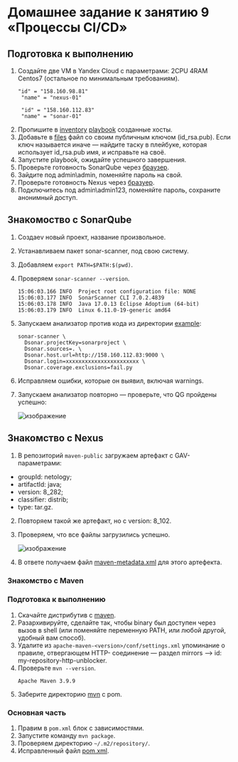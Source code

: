 # Домашнее задание к занятию 9 «Процессы CI/CD»

## Подготовка к выполнению

1. Создайте две VM в Yandex Cloud с параметрами: 2CPU 4RAM Centos7 (остальное по минимальным требованиям).
   ```
   "id" = "158.160.98.81"
    "name" = "nexus-01"

    "id" = "158.160.112.83"
    "name" = "sonar-01"
   ```
2. Пропишите в [inventory](./infrastructure/inventory/cicd/hosts.yml) [playbook](./infrastructure/site.yml) созданные хосты.
3. Добавьте в [files](./infrastructure/files/) файл со своим публичным ключом (id_rsa.pub). Если ключ называется иначе — найдите таску в плейбуке, которая использует id_rsa.pub имя, и исправьте на своё.
4. Запустите playbook, ожидайте успешного завершения.
5. Проверьте готовность SonarQube через [браузер](http://localhost:9000).
6. Зайдите под admin\admin, поменяйте пароль на свой.
7. Проверьте готовность Nexus через [бразуер](http://localhost:8081).
8. Подключитесь под admin\admin123, поменяйте пароль, сохраните анонимный доступ.


## Знакомоство с SonarQube

1. Создаеv новый проект, название произвольное.
2. Устанавливаем пакет sonar-scanner, под свою систему.
3. Добавляем ```export PATH=$PATH:$(pwd)```.
4. Проверяем `sonar-scanner --version`.
   ```
   15:06:03.166 INFO  Project root configuration file: NONE
   15:06:03.177 INFO  SonarScanner CLI 7.0.2.4839
   15:06:03.178 INFO  Java 17.0.13 Eclipse Adoptium (64-bit)
   15:06:03.179 INFO  Linux 6.11.0-19-generic amd64
   ```
5. Запускаем анализатор против кода из директории [example](./example):
   ```
   sonar-scanner \
     Dsonar.projectKey=sonarproject \
     Dsonar.sources=. \
     Dsonar.host.url=http://158.160.112.83:9000 \
     Dsonar.login=xxxxxxxxxxxxxxxxxxxxxxx \
     Dsonar.coverage.exclusions=fail.py
   ```
7. Исправляем ошибки, которые он выявил, включая warnings.
8. Запускаем анализатор повторно — проверьте, что QG пройдены успешно:

   ![изображение](https://github.com/user-attachments/assets/fd91d03f-9ecf-4f39-ac12-2915ac16ee0e)


## Знакомство с Nexus

1. В репозиторий `maven-public` загружаем артефакт с GAV-параметрами:

 *    groupId: netology;
 *    artifactId: java;
 *    version: 8_282;
 *    classifier: distrib;
 *    type: tar.gz.
   
2. Повторяем такой же артефакт, но с version: 8_102.
3. Проверяем, что все файлы загрузились успешно.

   ![изображение](https://github.com/user-attachments/assets/682237ac-ac7f-40d3-9b0e-13febb284b98)

4. В ответе получаем файл [maven-metadata.xml](maven-metadata.xml) для этого артефекта.


### Знакомство с Maven

### Подготовка к выполнению

1. Скачайте дистрибутив с [maven](https://maven.apache.org/download.cgi).
2. Разархивируйте, сделайте так, чтобы binary был доступен через вызов в shell (или поменяйте переменную PATH, или любой другой, удобный вам способ).
3. Удалите из `apache-maven-<version>/conf/settings.xml` упоминание о правиле, отвергающем HTTP- соединение — раздел mirrors —> id: my-repository-http-unblocker.
4. Проверьте `mvn --version`.
   ```
   Apache Maven 3.9.9 
   ```
5. Заберите директорию [mvn](./mvn) с pom.

### Основная часть

1. Правим в `pom.xml` блок с зависимостями.
2. Запустите команду `mvn package`.
3. Проверяем директорию `~/.m2/repository/`.
4. Исправленный файл [pom.xml](pom.xml).
